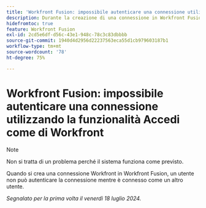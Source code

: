 ```yaml
---
title: 'Workfront Fusion: impossibile autenticare una connessione utilizzando la funzionalità Accedi come di Workfront'
description: Durante la creazione di una connessione in Workfront Fusion, un utente non può autenticare la connessione mentre è connesso come altro utente.
hidefromtoc: true
feature: Workfront Fusion
exl-id: 2cd5e6df-d56c-43e1-948c-78c3c83dbbbb
source-git-commit: 1940d4d2956d22237563eca55d1cb979603187b1
workflow-type: tm+mt
source-wordcount: '78'
ht-degree: 75%

---
```


# Workfront Fusion: impossibile autenticare una connessione utilizzando la funzionalità Accedi come di Workfront

>[!NOTE]
>
>Non si tratta di un problema perché il sistema funziona come previsto.

Quando si crea una connessione Workfront in Workfront Fusion, un utente non può autenticare la connessione mentre è connesso come un altro utente.

_Segnalato per la prima volta il venerdì 18 luglio 2024._

<!--CHECK ME - 1 VIEW APRIL-JUNE 2025-->

